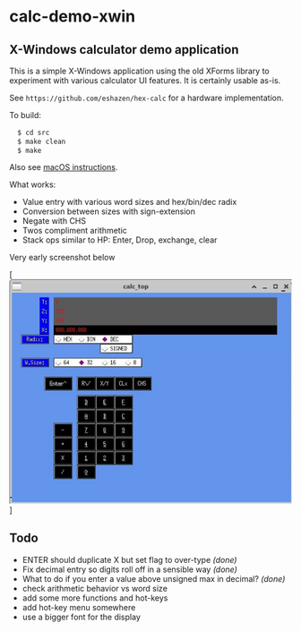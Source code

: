 # calc-demo-xwin
## X-Windows calculator demo application

This is a simple X-Windows application using the old XForms library
to experiment with various calculator UI features.  It is certainly
usable as-is.

See `https://github.com/eshazen/hex-calc` for a hardware implementation.


To build:
```
  $ cd src
  $ make clean
  $ make
```

Also see [macOS instructions](README-MacOS.md).

What works:

* Value entry with various word sizes and hex/bin/dec radix
* Conversion between sizes with sign-extension
* Negate with CHS
* Twos compliment arithmetic
* Stack ops similar to HP: Enter, Drop, exchange, clear

Very early screenshot below

[![early_screenshot.jpg](pix/early_screenshot.jpg)]

## Todo

* ENTER should duplicate X but set flag to over-type _(done)_
* Fix decimal entry so digits roll off in a sensible way _(done)_
* What to do if you enter a value above unsigned max in decimal? _(done)_
* check arithmetic behavior vs word size
* add some more functions and hot-keys
* add hot-key menu somewhere
* use a bigger font for the display

